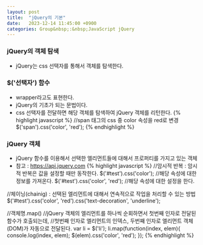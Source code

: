 ```yaml
---
layout: post
title:  "jQuery의 기본"
date:   2023-12-14 11:45:00 +0900
categories: Group&nbsp;:&nbsp;JavaScript jQuery
---
```


### jQuery의 객체 탐색

- jQuery는 css 선택자를 통해서 객체를 탐색한다.

### $('선택자') 함수

- wrapper라고도 표현한다.
- jQuery의 기초가 되는 문법이다.
- css 선택자를 전달하면 해당 객체를 탐색하여 jQuery 객체를 리턴한다.
{% highlight javascript %}
    //span 태그의 css 중 color 속성을 red로 변경
    $('span').css('color', 'red');
{% endhighlight %}

### jQuery 객체

- jQuery 함수를 이용해서 선택한 엘리먼트들에 대해서 프로퍼티를 가지고 있는 객체
- 참고 : https://api.jquery.com
{% highlight javascript %}
//암시적 반복 : 암시적 반복은 값을 설정할 때만 동작한다.
$('#test').css('color');        //해당 속성에 대한 정보를 가져온다.
$('#test').css('color', 'red'); //해당 속성에 대한 설정을 한다.

//체이닝(chainig) : 선택된 엘리먼트에 대해서 연속적으로 작업을 처리할 수 있는 방법
$('#test').css('color', 'red').css('text-decoration', 'underline');

//객체명.map()
//jQuery 객체의 엘리먼트를 하나씩 순회하면서 첫번째 인자로 전달된 함수가 호출되는데,
//첫번째 인자로 엘리먼트의 인덱스, 두번째 인자로 엘리먼트 객체(DOM)가 자동으로 전달된다.
var li = $('li');
li.map(function(index, elem){
    console.log(index, elem);
    $(elem).css('color', 'red');
});
{% endhighlight %}
